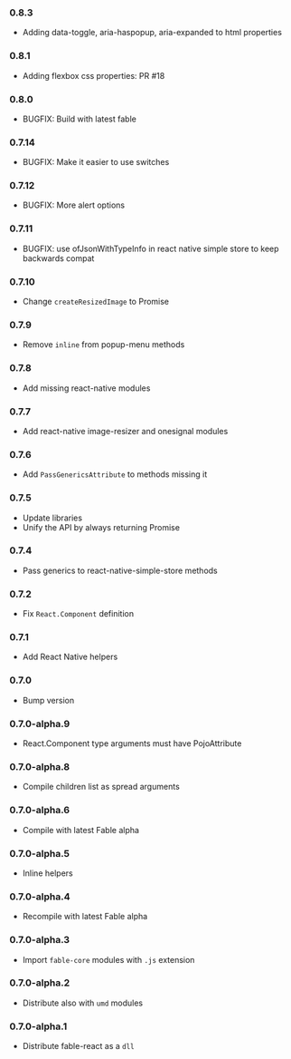 ### 0.8.3

* Adding data-toggle, aria-haspopup, aria-expanded to html properties

### 0.8.1

* Adding flexbox css properties: PR #18

### 0.8.0

* BUGFIX: Build with latest fable

### 0.7.14

* BUGFIX: Make it easier to use switches

### 0.7.12

* BUGFIX: More alert options

### 0.7.11

* BUGFIX: use ofJsonWithTypeInfo in react native simple store to keep backwards compat

### 0.7.10

* Change `createResizedImage` to Promise

### 0.7.9

* Remove `inline` from popup-menu methods

### 0.7.8

* Add missing react-native modules

### 0.7.7

* Add react-native image-resizer and onesignal modules

### 0.7.6

* Add `PassGenericsAttribute` to methods missing it

### 0.7.5

* Update libraries
* Unify the API by always returning Promise

### 0.7.4

* Pass generics to react-native-simple-store methods

### 0.7.2

* Fix `React.Component` definition

### 0.7.1

* Add React Native helpers

### 0.7.0

* Bump version

### 0.7.0-alpha.9

* React.Component type arguments must have PojoAttribute

### 0.7.0-alpha.8

* Compile children list as spread arguments

### 0.7.0-alpha.6

* Compile with latest Fable alpha

### 0.7.0-alpha.5

* Inline helpers

### 0.7.0-alpha.4

* Recompile with latest Fable alpha

### 0.7.0-alpha.3

* Import `fable-core` modules with `.js` extension

### 0.7.0-alpha.2

* Distribute also with `umd` modules

### 0.7.0-alpha.1

* Distribute fable-react as a `dll`
